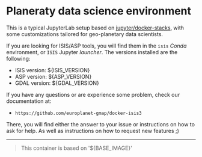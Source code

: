 # Planeraty data science environment

This is a typical JupyterLab setup based on [jupyter/docker-stacks][],
with some customizations tailored for geo-planetary data scientists.

[jupyter/docker-stacks]: https://github.com/jupyter/docker-stacks

If you are looking for ISIS/ASP tools, you will find them
in the `isis` *Conda* environment, or `ISIS` Jupyter *launcher*.
The versions installed are the following:

- ISIS version: ${ISIS_VERSION}
- ASP version: ${ASP_VERSION}
- GDAL version: ${GDAL_VERSION}

If you have any questions or are experience some problem,
check our documentation at:

- `https://github.com/europlanet-gmap/docker-isis3`

There, you will find either the answer to your issue
or instructions on how to ask for help.
As well as instructions on how to request new features ;)

-----
> This container is based on '${BASE_IMAGE}' 

